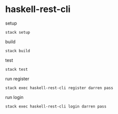 # haskell-rest-cli

setup

```
stack setup
```

build

```
stack build
```

test

```
stack test
```

run register

```
stack exec haskell-rest-cli register darren pass
```

run login

```
stack exec haskell-rest-cli login darren pass
```
